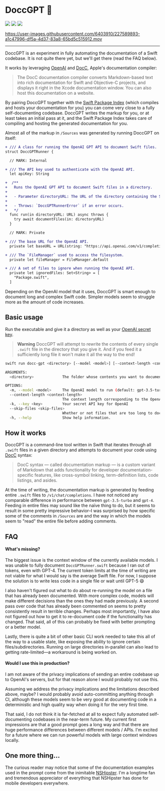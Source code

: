# DoccGPT 🧹

![](https://github.com/gonzalonunez/docc-gpt/actions/workflows/build.yml/badge.svg)
[![](https://img.shields.io/endpoint?url=https%3A%2F%2Fswiftpackageindex.com%2Fapi%2Fpackages%2Fgonzalonunez%2Fdocc-gpt%2Fbadge%3Ftype%3Dswift-versions)](https://swiftpackageindex.com/gonzalonunez/docc-gpt)
[![](https://img.shields.io/endpoint?url=https%3A%2F%2Fswiftpackageindex.com%2Fapi%2Fpackages%2Fgonzalonunez%2Fdocc-gpt%2Fbadge%3Ftype%3Dplatforms)](https://swiftpackageindex.com/gonzalonunez/docc-gpt)

https://user-images.githubusercontent.com/6403910/227589893-a1c47996-df5a-4d37-83a8-65bd5c515912.mov

---

DoccGPT is an experiment in fully automating the documentation of a Swift codebase. It is not quite there yet, but we'll get there (read the FAQ below).

It works by leveraging [OpenAI](https://platform.openai.com/docs/api-reference/completions) and [DocC](https://developer.apple.com/documentation/docc), Apple's documentation compiler:

> The DocC documentation compiler converts Markdown-based text into rich documentation for Swift and Objective-C projects, and displays it right in the Xcode documentation window. You can also host this documentation on a website.

By pairing DoccGPT together with the [Swift Package Index](https://blog.swiftpackageindex.com/posts/auto-generating-auto-hosting-and-auto-updating-docc-documentation/) (which compiles and hosts your documentation for you) you can come very close to a fully self-documenting codebase. DoccGPT writes the markup for you, or at least takes an initial pass at it, and the Swift Package Index takes care of compiling and hosting the generated documentation for you.

Almost all of the markup in `/Sources` was generated by running DoccGPT on itself:

```diff
+ /// A class for running the OpenAI GPT API to document Swift files.
struct DoccGPTRunner {

  // MARK: Internal

+ /// The API key used to authenticate with the OpenAI API.
  let apiKey: String

+  /**
+   Runs the OpenAI GPT API to document Swift files in a directory.
+
+   - Parameter directoryURL: The URL of the directory containing the Swift files to document.
+
+   - Throws: `DoccGPTRunnerError` if an error occurs.
+   */
  func run(in directoryURL: URL) async throws {
    try await documentFiles(in: directoryURL)
  }

  // MARK: Private

+ /// The base URL for the OpenAI API.
  private let baseURL = URL(string: "https://api.openai.com/v1/completions")!

+ /// The `FileManager` used to access the filesystem.
  private let fileManager = FileManager.default

+ /// A set of files to ignore when running the OpenAI API.
  private let ignoredFiles: Set<String> = [
    "Package.swift",
  ]
```

Depending on the OpenAI model that it uses, DoccGPT is smart enough to document long and complex Swift code. Simpler models seem to struggle more as the amount of code increases.

## Basic usage

Run the executable and give it a directory as well as your [OpenAI secret key](https://platform.openai.com/account/api-keys).

> **Warning**
> DoccGPT will attempt to rewrite the contents of every single `.swift` file in the directory that you give it. And if you feed it a sufficiently long file it won't make it all the way to the end!

```bash
swift run docc-gpt <directory> [--model <model>] [--context-length <context-length>] --key <key> [--skip-files <skip-files>]
```

```bash
ARGUMENTS:
  <directory>             The folder whose contents you want to document

OPTIONS:
  -m, --model <model>     The OpenAI model to run (default: gpt-3.5-turbo)
  --context-length <context-length>
                          The context length corresponding to the OpenAI model chosen (default: 4096)
  -k, --key <key>         Your secret API key for OpenAI
  --skip-files <skip-files>
                          Whether or not files that are too long to documented should be skipped (default: true)
  -h, --help              Show help information.
```

## How it works

DoccGPT is a command-line tool written in Swift that iterates through all `.swift` files in a given directory and attempts to document your code using [DocC](https://developer.apple.com/documentation/docc) syntax:

> DocC syntax — called documentation markup — is a custom variant of Markdown that adds functionality for developer documentation-specific features, like cross-symbol linking, term-definition lists, code listings, and asides.

At the time of writing, the documentation markup is generated by feeding entire `.swift` files to `/v1/chat/completions`. I have not noticed any comparable difference in performance between `gpt-3.5-turbo` and `gpt-4`. Feeding in entire files may sound like the naïve thing to do, but it seems to result in some pretty impressive behavior–I was surprised by how specific some of the comments in `/Sources` are and the way in which the models seem to "read" the entire file before adding comments.

## FAQ

#### What's missing?

The biggest issue is the context window of the currently available models. I was unable to fully document `DoccGPTRunner.swift` because I ran out of tokens, even with GPT-4. The current token limits at the time of writing are not viable for what I would say is the average Swift file. For now, I suppose the solution is to write less code in a single file or wait until GPT-5 😄

I also haven't figured out what to do about re-running the model on a file that has already been documented. With more complex code, models will make different decisions than the ones they had made previously. A second pass over code that has already been commented on seems to pretty consistently result in terrible changes. Perhaps most importantly, I have also not figured out how to get it to re-document code if the functionality has changed. That said, all of this can probably be fixed with better prompting or a better model.

Lastly, there is quite a bit of other basic CLI work needed to take this all of the way to a usable state, like exposing the ability to ignore certain files/subdirectories. Running on large directories in-parallel can also lead to getting rate-limited––a workaround is being worked on.

#### Would I use this in production?

I am not aware of the privacy implications of sending an entire codebase up to OpenAI's servers, but for that reason alone I would probably not use this.

Assuming we address the privacy implications and the limitations described above, maybe? I would probably avoid auto-committing anything through CI, although these models seem to be very good at documenting code in a deterministic and high quality way when doing it for the very first time.

That said, I do not think it is far-fetched at all to expect fully automated self-documenting codebases in the near-term future. My current first impressions are that a good prompt goes a long way and that there are huge performance differences between different models / APIs. I'm excited for a future where we can run powerful models with large context windows locally.

## One more thing...

The curious reader may notice that some of the documentation examples used in the prompt come from the inimitable [NSHipster](https://nshipster.com/swift-documentation/). I'm a longtime fan and tremendous appreciator of everything that NSHipster has done for mobile developers everywhere.
